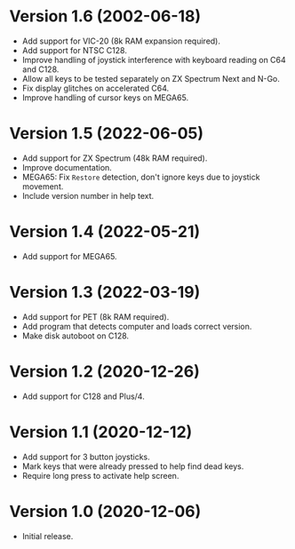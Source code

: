# Version 1.6 (2002-06-18)

* Add support for VIC-20 (8k RAM expansion required).
* Add support for NTSC C128.
* Improve handling of joystick interference with keyboard reading on C64 and C128.
* Allow all keys to be tested separately on ZX Spectrum Next and N-Go.
* Fix display glitches on accelerated C64.
* Improve handling of cursor keys on MEGA65.

# Version 1.5 (2022-06-05)

- Add support for ZX Spectrum (48k RAM required).
- Improve documentation.
- MEGA65: Fix `Restore` detection, don't ignore keys due to joystick movement.
- Include version number in help text.

# Version 1.4 (2022-05-21)

- Add support for MEGA65.

# Version 1.3 (2022-03-19)

- Add support for PET (8k RAM required).
- Add program that detects computer and loads correct version.
- Make disk autoboot on C128.

# Version 1.2 (2020-12-26)

- Add support for C128 and Plus/4.

# Version 1.1 (2020-12-12)

- Add support for 3 button joysticks.
- Mark keys that were already pressed to help find dead keys.
- Require long press to activate help screen.

# Version 1.0 (2020-12-06)

- Initial release.
